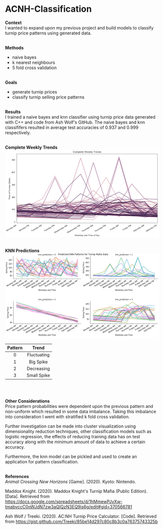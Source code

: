 # ACNH-Classification

**Context**<br>
I wanted to expand upon my previous project and build models to classify turnip price patterns using generated data.
<br><br>


**Methods**<br>
- naive bayes
- k nearest neighbours
- 5 fold cross validation
<br><br>


**Goals**<br>
- generate turnip prices 
- classify turnip selling price patterns
<br><br>


**Results**<br>
I trained a naive bayes and knn classifier using turnip price data generated with C++ and code from Ash Wolf's GitHub.
The naive bayes and knn classififers resulted in average test accuracies of 0.937 and 0.999 respectively.
<br><br>


**Complete Weekly Trends**<br>
![Complete Weekly Trends](https://github.com/ys-lin14/acnh-classification/blob/master/screenshots/complete_weekly_trends.PNG?raw=true)
<br><br>


**KNN Predictions**<br>
![KNN Predictions](https://github.com/ys-lin14/acnh-classification/blob/master/screenshots/knn_predictions.PNG?raw=true)

| Pattern |    Trend    |
|   :-:   |     :-:     |
|    0    | Fluctuating |
|    1    | Big Spike   |
|    2    | Decreasing  |
|    3    | Small Spike |

<br><br>


**Other Considerations**<br>
Price pattern probabilities were dependent upon the previous pattern and non-uniform which resulted in some data imbalance.
Taking this imbalance into consideration I went with stratified k fold cross validation.

Further investigation can be made into cluster visualization using dimensionality reduction techniques,
other classification models such as logistic regression, the effects of reducing training data has on test 
accuracy along with the minimum amount of data to achieve a certain accuracy.

Furthermore, the knn model can be pickled and used to create an application for pattern classification.
<br><br>


**References**<br>
*Animal Crossing New Horizons* [Game]. (2020). Kyoto: Nintendo.

Maddox Knight. (2020). Maddox Knight's Turnip Mafia (Public Edition). [Data]. Retrieved from https://docs.google.com/spreadsheets/d/1hMmewPJvXw-tmabvccC0nWJdN7zw3aQIQzN3EQ9is6g/edit#gid=370566781

Ash Wolf / Treeki. (2020). AC:NH Turnip Price Calculator. [Code]. Retrieved from https://gist.github.com/Treeki/85be14d297c80c8b3c0a76375743325b

